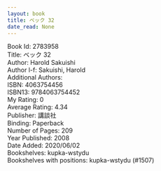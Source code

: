```yaml
---
layout: book
title: ベック 32
date_read: None
---
```


Book Id: 2783958<br />
Title: ベック 32<br />
Author: Harold Sakuishi<br />
Author l-f: Sakuishi, Harold<br />
Additional Authors: <br />
ISBN: 4063754456<br />
ISBN13: 9784063754452<br />
My Rating: 0<br />
Average Rating: 4.34<br />
Publisher: 講談社<br />
Binding: Paperback<br />
Number of Pages: 209<br />
Year Published: 2008<br />
Date Added: 2020/06/02<br />
Bookshelves: kupka-wstydu<br />
Bookshelves with positions: kupka-wstydu (#1507)<br />

